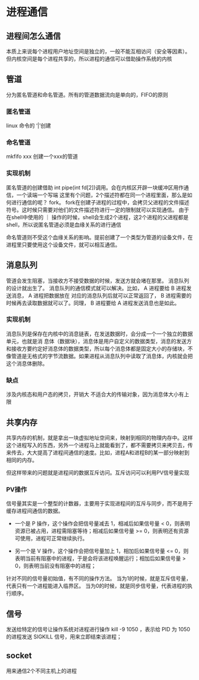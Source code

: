 # 进程通信
## 进程间怎么通信
本质上来说每个进程用户地址空间是独立的，一般不能互相访问（安全等因素）。但内核空间是每个进程共享的，所以进程的通信可以借助操作系统的内核

## 管道
分为匿名管道和命名管道。所有的管道数据流向是单向的，FIFO的原则
### 匿名管道
linux 命令的 ‘|’创建

### 命名管道
mkfifo xxx 创建一个xxx的管道

### 实现机制
匿名管道的创建借助 int pipe(int fd[2])调用。会在内核区开辟一块缓冲区用作通信，一个读端一个写端
这里有个问题，2个描述符都在同一个进程里面，那么是如何进行通信的呢？
fork。    fork在创建子进程的过程中，会拷贝父进程的文件描述符号。这时候只需要对他们的文件描述符进行一定的限制就可以实现通信。
由于在shell中使用的 ｜ 操作的时候，shell会生成2个进程，这2个进程的父进程都是shell，所以说匿名管道必须是血缘关系的进行通信

命名管道则不受这个血缘关系的影响。提前创建了⼀个类型为管道的设备⽂件，在进程⾥只要使⽤这个设备⽂件，就可以相互通信。

## 消息队列
管道会发生阻塞，当接收方不接受数据的时候，发送方就会堵在那里。
消息队列的设计就出生了。
消息队列的通信模式就可以解决。⽐如， A 进程要给 B 进程发送消息， A 进程把数据放在
对应的消息队列后就可以正常返回了， B 进程需要的时候再去读取数据就可以了。同理， B 进程要给 A 进程发送消息也是如此。

### 实现机制
消息队列是保存在内核中的消息链表，在发送数据时，会分成⼀个⼀个独⽴的数据单元，也就是消
息体（数据块），消息体是⽤户⾃定义的数据类型，消息的发送⽅和接收⽅要约定好消息体的数据类型，所以每个消息体都是固定⼤⼩的存储块，不像管道是⽆格式的字节流数据。如果进程从消息队列中读取了消息体，内核就会把这个消息体删除。

### 缺点
涉及内核态和用户态的拷贝，开销大
不适合大的传输对象，因为消息体大小有上限

## 共享内存
共享内存的机制，就是拿出⼀块虚拟地址空间来，映射到相同的物理内存中。这样这个进程写⼊的东⻄，另外⼀个进程⻢上就能看到了，都不需要拷⻉来拷⻉去，传来传去，⼤⼤提⾼了进程间通信的速度。比如，进程A和进程B的某一部分映射到相同的内存。

但这样带来的问题就是进程间的数据互斥访问。互斥访问可以利用PV信号量实现


### PV操作
信号量其实是⼀个整型的计数器，主要⽤于实现进程间的互斥与同步，⽽不是⽤于缓存进程间通信的数据。

*  ⼀个是 P 操作，这个操作会把信号量减去 1，相减后如果信号量 < 0，则表明资源已被占⽤，进程需阻塞等待；相减后如果信号量 >= 0，则表明还有资源可使⽤，进程可正常继续执⾏。

* 另⼀个是 V 操作，这个操作会把信号量加上 1，相加后如果信号量 <= 0，则表明当前有阻塞中的进程，于是会将该进程唤醒运⾏；相加后如果信号量 > 0，则表明当前没有阻塞中的进程；

针对不同的信号量初始值，有不同的操作方法。
当为1的时候，就是互斥信号量，代表只有一个进程能进入临界区。
当为0的时候，就是同步信号量，代表进程的执行顺序。

## 信号
发送给特定的信号让操作系统对进程进行操作
kill -9 1050 ，表示给 PID 为 1050 的进程发送 SIGKILL 信号，⽤来⽴即结束该进程；

## socket
用来通信2个不同主机上的进程
